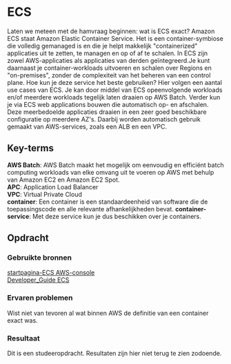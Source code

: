 # ECS
Laten we meteen met de hamvraag beginnen: wat is ECS exact? Amazon ECS staat Amazon Elastic Container Service. Het is een container-symbiose die volledig gemanaged is en die je helpt makkelijk "containerized" applicaties uit te zetten, te managen en op of af te schalen. In ECS zijn zowel AWS-applicaties als applicaties van derden geïntegreerd.Je kunt daarnaast je container-workloads uitvoeren en schalen over Regions en "on-premises", zonder de complexiteit van het beheren van een control plane. Hoe kun je deze service het beste gebruiken? Hier volgen een aantal use cases van ECS. Je kan door middel van ECS opeenvolgende workloads en/of meerdere workloads tegelijk laten draaien op AWS Batch. Verder kun je via ECS web applications bouwen die automatisch op- en afschalen. Deze meerbedoelde applicaties draaien in een zeer goed beschikbare configuratie op meerdere AZ's. Daarbij worden automatisch gebruik gemaakt van AWS-services, zoals een ALB en een VPC. 

## Key-terms
**AWS Batch**: AWS Batch maakt het mogelijk om eenvoudig en efficiënt batch computing workloads van elke omvang uit te voeren op AWS met behulp van Amazon EC2 en Amazon EC2 Spot.  
**APC**: Application Load Balancer  
**VPC**: Virtual Private Cloud  
**container**: Een container is een standaardeenheid van software die de toepassingscode en alle relevante afhankelijkheden bevat.
**container-service**: Met deze service kun je dus beschikken over je containers. 


## Opdracht
### Gebruikte bronnen
[startpagina-ECS AWS-console](https://eu-central-1.console.aws.amazon.com/ecs/v2/getStarted?region=eu-central-1)  
[Developer_Guide ECS](https://docs.aws.amazon.com/AmazonECS/latest/developerguide/Welcome.html)


### Ervaren problemen
Wist niet van tevoren al wat binnen AWS de definitie van een container exact was. 

### Resultaat
Dit is een studeeropdracht. Resultaten zijn hier niet terug te zien zodoende. 

